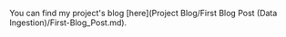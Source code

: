 You can find my project's blog [here](Project Blog/First Blog Post (Data Ingestion)/First-Blog_Post.md).
